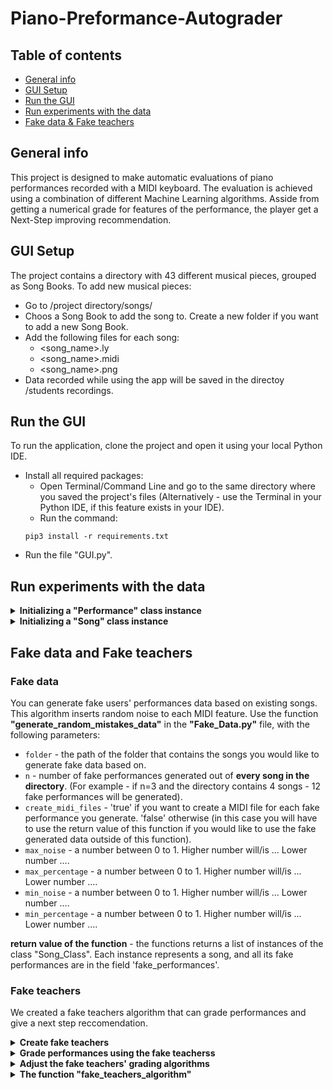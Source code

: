 # Piano-Preformance-Autograder
## Table of contents
* [General info](#general-info)
* [GUI Setup](#gui-setup)
* [Run the GUI](#run-the-gui)
* [Run experiments with the data](#run-experiments-with-the-data)
* [Fake data & Fake teachers](#fake-data-and-fake-teachers)

## General info
This project is designed to make automatic evaluations of piano performances recorded with a MIDI keyboard.
The evaluation is achieved using a combination of different Machine Learning algorithms.
Asside from getting a numerical grade for features of the performance, the player get a Next-Step improving recommendation.
	
## GUI Setup
The project contains a directory with 43 different musical pieces, grouped as Song Books. 
To add new musical pieces:
* Go to /project directory/songs/
* Choos a Song Book to add the song to. Create a new folder if you want to add a new Song Book.
* Add the following files for each song:
   *  <song_name>.ly
   *  <song_name>.midi
   *  <song_name>.png
* Data recorded while using the app will be saved in the directoy /students recordings.
	
## Run the GUI
To run the application, clone the project and open it using your local Python IDE.
* Install all required packages: 
   * Open Terminal/Command Line and go to the same directory where you saved the project's files (Alternatively - use the Terminal in your Python IDE, if this feature exists in your IDE).
   * Run the command:
   ```
   pip3 install -r requirements.txt
   ```
* Run the file "GUI.py".

## Run experiments with the data
<details>
<summary><b>Initializing a "Performance" class instance</b></summary>

	
All of the users' performances are being saved as instances of the class "Performance", that can be found in the file **"Performance_class.py"**.
To initialize an instance of this class you will have to pass the following parameters:
* ```path``` - the path of the MIDI file of the performance. If you would like to initialize an instance for a fake performance that do not have a MIDI file, pass an arbitrary string.
* ``` name ``` - the name of the song played.
* ```player_name``` - the name of the player. If you would like to initialize an instance for a fake performance that do not have a MIDI file, pass an arbitrary string.
* ```original_path``` - the path of the MIDI file of the "perfect" performance.
* ```prettyMidiFile_performance``` - optional. This parameter is for using fake data. When using real data, pass None (it's also the default value). If the performance do not have a MIDI file (meaning it's fake), pass the prettyMIDI instance of the performance.
* ```prettyMidiFile_original``` - optional. This parameter is for using fake data. When using real data, pass None (it's also the default value). If the performance do not have a MIDI file (meaning it's fake), pass the prettyMIDI instance of the "perfect" performance.	

After initializing, a Performance class' instance has few more fields:
* ```teacher's grades``` - a list that contains all of the teacher's grades. 
* ```labels``` - a list that will contain the final grades and next step reccomendation of the performance. To have the performance graded, the field "teachers_grades" must not be empty, and the function "give_labels" of the class "Performance_class" should be called.
* ```tempo``` - the performance's tempo.
* ```original_tempo``` - the "perfect" performance's tempo.
	
</details>

<details>
<summary><b>Initializing a "Song" class instance</b></summary>

	
All of the songs are being saved as instances of the class "Song", that can be found in the file **"Song_Class.py"**.
To initialize an instance of this class you will have to pass the following parameters:
* ```name``` - the name of the song.
* ``` level ``` - optional. The level of the song (the default value is None).
* ```player_name``` - the name of the player. If you would like to initialize an instance for a fake performance that do not have a MIDI file, pass an arbitrary string.
* ```original_path``` - the path of the MIDI file of the "perfect" performance.
* ```prettyMidiFile_performance``` - this parameter is for using fake data. When using real data, pass None (it's also the default value). If the performance do not have a MIDI file (meaning it's fake), pass the prettyMIDI instance of the performance.
* ```prettyMidiFile_original``` - this parameter is for using fake data. When using real data, pass None (it's also the default value). If the performance do not have a MIDI file (meaning it's fake), pass the prettyMIDI instance of the "perfect" performance.
	
After initializing, a Performance class' instance has few more fields:
* ```perfroamcnes``` - a list that will contain all of this song's performances. 
* ```fake_performances``` - a list that will contain all of this song's fake performances. 
	
</details>


## Fake data and Fake teachers

### Fake data
You can generate fake users' performances data based on existing songs. This algorithm inserts random noise to each MIDI feature.
Use the function **"generate_random_mistakes_data"** in the **"Fake_Data.py"** file, with the following parameters:
* ```folder``` - the path of the folder that contains the songs you would like to generate fake data based on. 
* ``` n ``` - number of fake performances generated out of **every song in the directory**. (For example - if n=3 and the directory contains 4 songs - 12 fake performances will be generated).
* ```create_midi_files``` - 'true' if you want to create a MIDI file for each fake performance you generate. 'false' otherwise (in this case you will have to use the return value of this function if you would like to use the fake generated data outside of this function).
* ```max_noise``` - a number between 0 to 1. Higher number will/is ... Lower number ....
* ```max_percentage``` - a number between 0 to 1.  Higher number will/is ... Lower number ....
* ```min_noise``` - a number between 0 to 1.  Higher number will/is ... Lower number ....
* ```min_percentage``` - a number between 0 to 1.  Higher number will/is ... Lower number ....

**return value of the function** - the functions returns a list of instances of the class "Song_Class". Each instance represents a song, and all its fake performances are in the field 'fake_performances'.

### Fake teachers
We created a fake teachers algorithm that can grade performances and give a next step reccomendation. 

<details>
<summary><b>Create fake teachers</b></summary>

	
Use the function **create_fake_teachers** in the **"Automated_teacher.py"** file, with the following parameters:
* ```number_of_teachers``` - number of different fake teachers to be created.

**return value of the function** - the function returns a list of "Teacher" class instances, representing the different teachers created.
	
</details>

<details>
<summary><b>Grade performances using the fake teacherss</b></summary>

	
Use the function **fake_teachers_feedback** in the **"Automated_teacher.py"** file, with the following parameters:
* ```performance``` - the performance that you want to be graded by the fake teachers, as "Performance" class instance.
* ```teachers``` - a list containing "Teacher" class' instances for each fake teacher (the output of the function "create_fake_teahcers", and can be found in the field ).
* ```pitch_tech_score``` - the pitch technical score of the performance (computed using the function "get_features" of the class "Performance").
* ```tempo_tech_score``` - the tempo technical score of the performance (computed using the function "get_features" of the class "Performance").
* ```rhythm_tech_score``` - the rhythm technical score of the performance (computed using the function "get_features" of the class "Performance").
* ```articulation_tech_score``` - the articulation technical score of the performance (computed using the function "get_features" of the class "Performance").
* ```dynamics_tech_score``` - the dynamics technical score of the performance (computed using the function "get_features" of the class "Performance").

**return value of the function** - the function do not return anything. It adds each fake teacher's grades to the field "teachers_grades" of the performance. 

</details>

<details>
<summary><b>Adjust the fake teachers' grading algorithms</b></summary> 
	
All of the algorithms that are being used to grade a performance are thresholds-based algorithms. Each threshold is in actual fact a fixed value + randomly selected unique teacher's value (can be positive/negative).
You can adjust the fake teachers' grading & next step algorithms, by adjusting one or more of the following parameters:
* **Unique values of each teacher** -  you can set the range in which the unique value is being randomly selected from, for each feature seperatly. The ranges can be found in the function "create_fake_teachers" in the "Automated_teacher.py" file:
  * The variable "featureName_unique_next_step" - for the next step algorithm.
  * The variable "featureName_unique_score" - for the grades algorithm.
* **Different thresholds** - you can change the thresholds in one or more algorithms. The algorithms can be found in the following functions:
  * The function "give_next_step_recco" in the class "Teachers" for the next step reccomendations.
  * The function "give_scores" in the class "Teachers" for the grades in all of the features.
	
</details>

<details>
<summary><b>The function "fake_teachers_algorithm"</b></summary> 
	
This function can be used to perform tests using fake labeled data. You can either use it with exsiting MIDI files of the fake data, or with the output of the function "generate_random_mistakes_data" that can be found in the file "Fake_Data.py".
You should psss the function the following parameters:
* ```from_midi_files_or_not``` - 'true' if you are using existing MIDI files, 'false' otherwise.
* ```number_of_teachers``` - number of different teachers that will grade the fake data.
* ```folder``` - optional. 'None' (default value) if you are not using existing MIDI files (in this case you must pass the parameter "performances_data"). If you are using existing MIDI files, pass the path of the folder contating them. 
* ```performances_data``` - optional. 'None' (default value) if you are using existing MIDI files (in this case you must pass the parameter "folder"). If you are not using existing MIDI files, pass the performances data (the output of the "generate_random_mistakes_data" function). 

**return value of the function** - a dictionary of <song_name>: <"Song" Class instance> for each song. 
	
	
</details>
